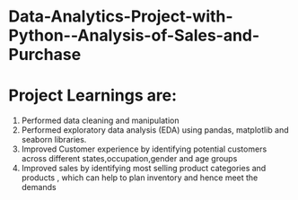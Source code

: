 # Data-Analytics-Project-with-Python--Analysis-of-Sales-and-Purchase
# Project Learnings are:
1. Performed data cleaning and manipulation
2. Performed exploratory data analysis (EDA) using pandas, matplotlib and seaborn libraries.
3. Improved Customer experience by identifying potential customers across different states,occupation,gender and age groups
4. Improved sales by identifying most selling product categories and products , which can help to plan inventory and hence meet the demands
